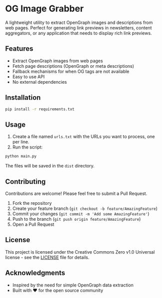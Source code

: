 # OG Image Grabber

A lightweight utility to extract OpenGraph images and descriptions from web pages. Perfect for generating link previews in newsletters, content aggregators, or any application that needs to display rich link previews.

## Features

- Extract OpenGraph images from web pages
- Fetch page descriptions (OpenGraph or meta descriptions)
- Fallback mechanisms for when OG tags are not available
- Easy to use API
- No external dependencies

## Installation

```bash
pip install -r requirements.txt
```

## Usage

1. Create a file named `urls.txt` with the URLs you want to process, one per line.
2. Run the script:

```bash
python main.py
```

The files will be saved in the `dist` directory.

## Contributing

Contributions are welcome! Please feel free to submit a Pull Request.

1. Fork the repository
2. Create your feature branch (`git checkout -b feature/AmazingFeature`)
3. Commit your changes (`git commit -m 'Add some AmazingFeature'`)
4. Push to the branch (`git push origin feature/AmazingFeature`)
5. Open a Pull Request

## License

This project is licensed under the Creative Commons Zero v1.0 Universal license - see the [LICENSE](LICENSE) file for details.

## Acknowledgments

- Inspired by the need for simple OpenGraph data extraction
- Built with ❤️ for the open source community
